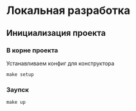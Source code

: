 # Локальная разработка

## Инициализация проекта

### В корне проекта

Устанавливаем конфиг для конструктора

```shell
make setup
```
### Заупск
```shell
make up
```
